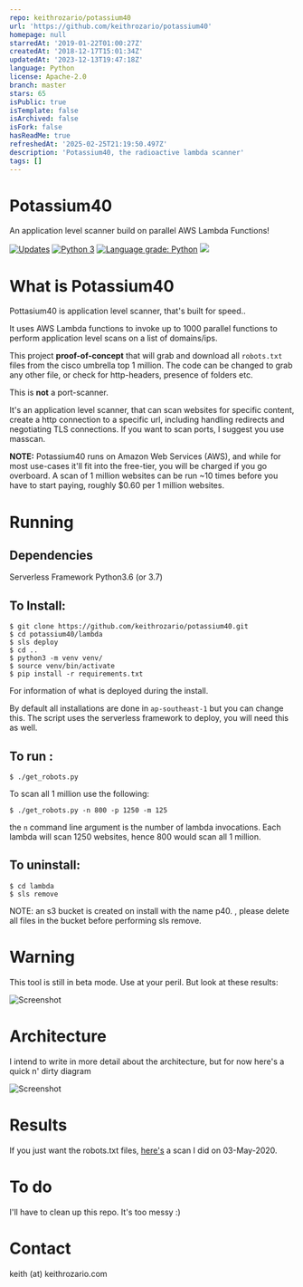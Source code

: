 ```yaml
---
repo: keithrozario/potassium40
url: 'https://github.com/keithrozario/potassium40'
homepage: null
starredAt: '2019-01-22T01:00:27Z'
createdAt: '2018-12-17T15:01:34Z'
updatedAt: '2023-12-13T19:47:18Z'
language: Python
license: Apache-2.0
branch: master
stars: 65
isPublic: true
isTemplate: false
isArchived: false
isFork: false
hasReadMe: true
refreshedAt: '2025-02-25T21:19:50.497Z'
description: 'Potassium40, the radioactive lambda scanner'
tags: []
---
```


# Potassium40

An application level scanner build on parallel AWS Lambda Functions!

[![Updates](https://pyup.io/repos/github/keithrozario/potassium40/shield.svg)](https://pyup.io/repos/github/keithrozario/potassium40/)  [![Python 3](https://pyup.io/repos/github/keithrozario/potassium40/python-3-shield.svg)](https://pyup.io/repos/github/keithrozario/potassium40/)  [![Language grade: Python](https://img.shields.io/lgtm/grade/python/g/keithrozario/potassium40.svg?logo=lgtm&logoWidth=18)](https://lgtm.com/projects/g/keithrozario/potassium40/context:python)  ![](https://img.shields.io/github/license/keithrozario/potassium40.svg)

# What is Potassium40

Pottasium40 is application level scanner, that's built for speed..

It uses AWS Lambda functions to invoke up to 1000 parallel functions to perform application level scans on a list of domains/ips.

This project **proof-of-concept** that will grab and download all `robots.txt` files from the cisco umbrella top 1 million. The code can be changed to grab any other file, or check for http-headers, presence of folders etc.

This is **not** a port-scanner. 

It's an application level scanner, that can scan websites for specific content, create a http connection to a specific url, including handling redirects and negotiating TLS connections. If you want to scan ports, I suggest you use masscan.

**NOTE:** Potassium40 runs on Amazon Web Services (AWS), and while for most use-cases it'll fit into the free-tier, you will be charged if you go overboard. A scan of 1 million websites can be run ~10 times before you have to start paying, roughly $0.60 per 1 million websites.


# Running

## Dependencies
Serverless Framework
Python3.6 (or 3.7)

## To Install:

    $ git clone https://github.com/keithrozario/potassium40.git
    $ cd potassium40/lambda
    $ sls deploy
    $ cd ..
    $ python3 -m venv venv/
    $ source venv/bin/activate
    $ pip install -r requirements.txt

For information of what is deployed during the install.

By default all installations are done in `ap-southeast-1` but you can change this. The script uses the serverless framework to deploy, you will need this as well.

## To run :

    $ ./get_robots.py

To scan all 1 million use the following:

    $ ./get_robots.py -n 800 -p 1250 -m 125

the `n` command line argument is the number of lambda invocations. Each lambda will scan 1250 websites, hence 800 would scan all 1 million.

## To uninstall:

    $ cd lambda
    $ sls remove
  
NOTE: an s3 bucket is created on install with the name p40.<uuid> , please delete all files in the bucket before performing sls remove.


# Warning

This tool is still in beta mode. Use at your peril. But look at these results:

![Screenshot](screenshots/prompt_results_new.png)

# Architecture

I intend to write in more detail about the architecture, but for now here's a quick n' dirty diagram

![Screenshot](screenshots/architecture_new.png)

# Results

If you just want the robots.txt files, [here's](https://1drv.ms/u/s!ApLpKZmARePq-AZvtgueHWLusmGZ) a scan I did on 03-May-2020.

# To do

I'll have to clean up this repo. It's too messy :)

# Contact

keith (at) keithrozario.com
